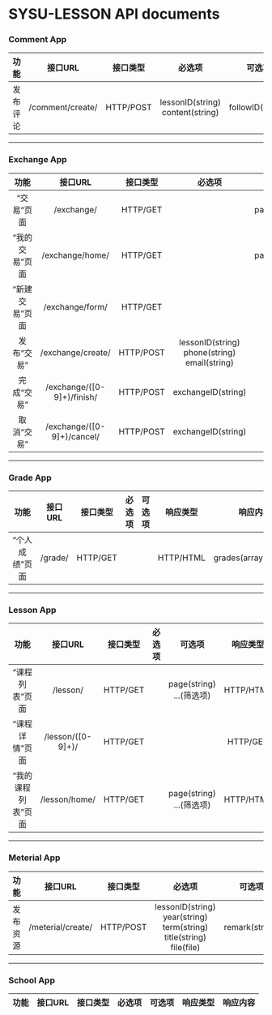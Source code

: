 # SYSU-LESSON API documents

### Comment App

| 功能 | 接口URL | 接口类型 | 必选项 | 可选项 | 响应类型|响应内容 |
|:---:|:------:|:-------:|:-----:|:-----:|:-----:|:-----:|
|发布评论|/comment/create/|HTTP/POST|lessonID(string)<br>content(string)|followID(string)|HTTP/JSON|result(boolean)<br>message(string)<br>commentID(string)|

--------------------

### Exchange App

| 功能 | 接口URL | 接口类型 | 必选项 | 可选项 | 响应类型|响应内容 |
|:---:|:------:|:-------:|:-----:|:-----:|:-----:|:-----:|
|“交易”页面|/exchange/|HTTP/GET||page(string)|HTTP/HTML|exchanges(array[Exchange])|
|“我的交易”页面|/exchange/home/|HTTP/GET||page(string)|HTTP/HTML|exchanges(array[Exchange])|
|“新建交易”页面|/exchange/form/|HTTP/GET|||HTTP/HTML||
|发布“交易”|/exchange/create/|HTTP/POST|lessonID(string)<br>phone(string)<br>email(string)||HTTP/HTML|刷新页面吧|
|完成“交易”|/exchange/([0-9]+)/finish/|HTTP/POST|exchangeID(string)||HTTP/JSON|result(boolean)<br>message(string)|
|取消“交易”|/exchange/([0-9]+)/cancel/|HTTP/POST|exchangeID(string)||HTTP/JSON|result(boolean)<br>message(string)|

-----------------------------

### Grade App

| 功能 | 接口URL | 接口类型 | 必选项 | 可选项 | 响应类型|响应内容 |
|:---:|:------:|:-------:|:-----:|:-----:|:-----:|:-----:|
|“个人成绩”页面|/grade/|HTTP/GET|||HTTP/HTML|grades(array[Grade])|

------------------------------

### Lesson App

| 功能 | 接口URL | 接口类型 | 必选项 | 可选项 | 响应类型|响应内容 |
|:---:|:------:|:-------:|:-----:|:-----:|:-----:|:-----:|
|“课程列表”页面|/lesson/|HTTP/GET||page(string)<br>...(筛选项)|HTTP/HTML|lessons(array[Lesson])|
|“课程详情”页面|/lesson/([0-9]+)/|HTTP/GET|||HTTP/GET|lesson(Lesson)|
|“我的课程列表”页面|/lesson/home/|HTTP/GET||page(string)<br>...(筛选项)|HTTP/HTML|lessons(array[Lesson])|
----------------------------------

### Meterial App

| 功能 | 接口URL | 接口类型 | 必选项 | 可选项 | 响应类型|响应内容 |
|:---:|:------:|:-------:|:-----:|:-----:|:-----:|:-----:|
|发布资源|/meterial/create/|HTTP/POST|lessonID(string)<br>year(string)<br>term(string)<br>title(string)<br>file(file)|remark(string)|HTTP/JSON|result(boolean)<br>message(string)<br>meterialID(string)|

------------------------------------

### School App

| 功能 | 接口URL | 接口类型 | 必选项 | 可选项 | 响应类型|响应内容 |
|:---:|:------:|:-------:|:-----:|:-----:|:-----:|:-----:|
